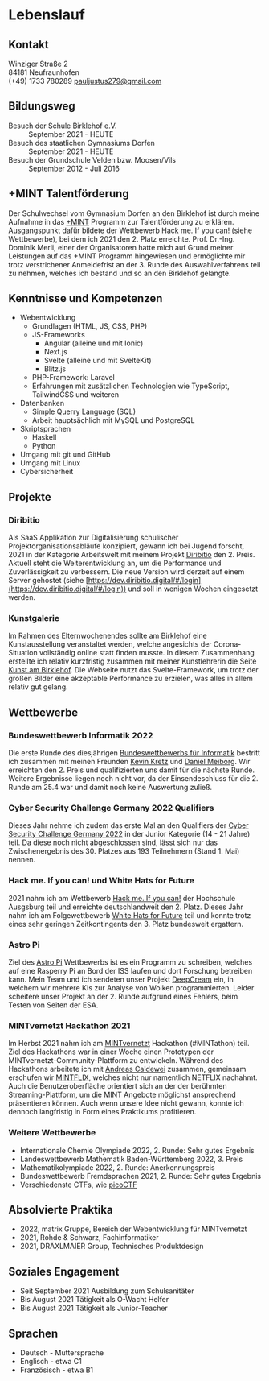 # Lebenslauf

## Kontakt
Winziger Straße 2  
84181 Neufraunhofen  
(+49) 1733 780289
<a class="link" href="mailto:pauljustus279@gmail.com"><span data-content="pauljustus279@gmail.com">pauljustus279@gmail.com</span></a>

## Bildungsweg
<dl>
<dt>Besuch der Schule Birklehof e.V.</dt>
<dd>September 2021 - HEUTE</dd>
<dt>Besuch des staatlichen Gymnasiums Dorfen</dt>
<dd>September 2021 - HEUTE</dd>
<dt>Besuch der Grundschule Velden bzw. Moosen/Vils</dt>
<dd>September 2012 - Juli 2016</dd>
</dl>

## +MINT Talentförderung
Der Schulwechsel vom Gymnasium Dorfen an den Birklehof ist durch meine Aufnahme in das [+MINT](https://www.plus-mint.de/) Programm zur Talentförderung zu erklären. Ausgangspunkt dafür bildete der Wettbewerb Hack me. If you can! (siehe Wettbewerbe), bei dem ich 2021 den 2. Platz erreichte. Prof. Dr.-Ing. Dominik Merli, einer der Organisatoren hatte mich auf Grund meiner Leistungen auf das +MINT Programm hingewiesen und ermöglichte mir trotz verstrichener Anmeldefrist an der 3. Runde des Auswahlverfahrens teil zu nehmen, welches ich bestand und so an den Birklehof gelangte.


## Kenntnisse und Kompetenzen
- Webentwicklung
    - Grundlagen (HTML, JS, CSS, PHP)
    - JS-Frameworks
        - Angular (alleine und mit Ionic)
        - Next.js
        - Svelte (alleine und mit SvelteKit)
        - Blitz.js
    - PHP-Framework: Laravel
    - Erfahrungen mit zusätzlichen Technologien wie TypeScript, TailwindCSS und weiteren
- Datenbanken
    - Simple Querry Language (SQL)
    - Arbeit hauptsächlich mit MySQL und PostgreSQL
- Skriptsprachen
    - Haskell
    - Python
- Umgang mit git und GitHub
- Umgang mit Linux
- Cybersicherheit


## Projekte
### Diribitio
Als SaaS Applikation zur Digitalisierung schulischer Projektorganisationsabläufe konzipiert, gewann ich bei Jugend forscht, 2021 in der Kategorie Arbeitswelt mit meinem Projekt [Diribitio](https://www.diribitio.digital/) den 2. Preis. Aktuell steht die Weiterentwicklung an, um die Performance und Zuverlässigkeit zu verbessern. Die neue Version wird derzeit auf einem Server gehostet (siehe [https://dev.diribitio.digital/#/login](https://dev.diribitio.digital/#/login)) und soll in wenigen Wochen eingesetzt werden.

### Kunstgalerie
Im Rahmen des Elternwochenendes sollte am Birklehof eine Kunstausstellung veranstaltet werden, welche angesichts der Corona-Situation vollständig online statt finden musste. In diesem Zusammenhang erstellte ich relativ kurzfristig zusammen mit meiner Kunstlehrerin die Seite [Kunst am Birklehof](https://birklehof.github.io/Kunst/). Die Webseite nutzt das Svelte-Framework, um trotz der großen Bilder eine akzeptable Performance zu erzielen, was alles in allem relativ gut gelang.


## Wettbewerbe
### Bundeswettbewerb Informatik 2022
Die erste Runde des diesjährigen [Bundeswettbewerbs für Informatik](https://bwinf.de/bundeswettbewerb/) bestritt ich zusammen mit meinen Freunden [Kevin Kretz](https://github.com/theKevinKretz) und [Daniel Meiborg](https://github.com/DanielMeiborg). Wir erreichten den 2. Preis und qualifizierten uns damit für die nächste Runde. Weitere Ergebnisse liegen noch nicht vor, da der Einsendeschluss für die 2. Runde am 25.4 war und damit noch keine Auswertung zuließ.

### Cyber Security Challenge Germany 2022 Qualifiers
Dieses Jahr nehme ich zudem das erste Mal an den Qualifiers der [Cyber Security Challenge Germany 2022](https://cscg.live/) in der Junior Kategorie (14 - 21 Jahre) teil. Da diese noch nicht abgeschlossen sind, lässt sich nur das Zwischenergebnis des 30. Platzes aus 193 Teilnehmern (Stand 1. Mai) nennen.

### Hack me. If you can! und White Hats for Future
2021 nahm ich am Wettbewerb [Hack me. If you can!](https://www.hs-augsburg.de/Informatik/HSA-innos/Institut/Hack-me-if-you-can.html) der Hochschule Ausgsburg teil und erreichte deutschlandweit den 2. Platz. Dieses Jahr nahm ich am Folgewettbewerb [White Hats for Future](https://www.hs-augsburg.de/Informatik/HSA-innos/Institut/white-hats-for-future.html) teil und konnte trotz eines sehr geringen Zeitkontingents den 3. Platz bundesweit ergattern.

### Astro Pi
Ziel des [Astro Pi](https://astro-pi.org/) Wettbewerbs ist es ein Programm zu schreiben, welches auf eine Rasperry Pi an Bord der ISS laufen und dort Forschung betreiben kann. Mein Team und ich sendeten unser Projekt [DeepCream](https://www.deepcream.eu/home/) ein, in welchem wir mehrere KIs zur Analyse von Wolken programmierten. Leider scheitere unser Projekt an der 2. Runde aufgrund eines Fehlers, beim Testen von Seiten der ESA.

### MINTvernetzt Hackathon 2021
Im Herbst 2021 nahm ich am [MINTvernetzt](https://mint-vernetzt.de/) Hackathon (#MINTathon) teil. Ziel des Hackathons war in einer Woche einen Prototypen der MINTvernetzt-Community-Plattform zu entwickeln. Während des Hackathons arbeitete ich mit [Andreas Caldewei](https://github.com/AndreasCaldewei) zusammen, gemeinsam erschufen wir [MINTFLIX](https://github.com/AndreasCaldewei/mint-vernetzt), welches nicht nur namentlich NETFLIX nachahmt. Auch die Benutzeroberfläche orientiert sich an der der berühmten Streaming-Plattform, um die MINT Angebote möglichst ansprechend präsentieren können. Auch wenn unsere Idee nicht gewann, konnte ich dennoch langfristig in Form eines Praktikums profitieren.

### Weitere Wettbewerbe
- Internationale Chemie Olympiade 2022, 2. Runde: Sehr gutes Ergebnis
- Landeswettbewerb Mathematik Baden-Württemberg 2022, 3. Preis
- Mathematikolympiade 2022, 2. Runde: Anerkennungspreis
- Bundeswettbewerb Fremdsprachen 2021, 2. Runde: Sehr gutes Ergebnis
- Verschiedenste CTFs, wie [picoCTF](https://picoctf.org/)


## Absolvierte Praktika
- 2022, matrix Gruppe, Bereich der Webentwicklung für MINTvernetzt
- 2021, Rohde & Schwarz, Fachinformatiker
- 2021, DRÄXLMAIER Group, Technisches Produktdesign


## Soziales Engagement
- Seit September 2021 Ausbildung zum Schulsanitäter
- Bis August 2021 Tätigkeit als O-Wacht Helfer
- Bis August 2021 Tätigkeit als Junior-Teacher


## Sprachen
- Deutsch - Muttersprache
- Englisch - etwa C1
- Französisch - etwa B1
